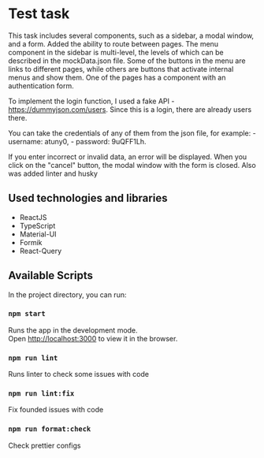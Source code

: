 # Test task

This task includes several components, such as a sidebar, a modal window, and a form.
Added the ability to route between pages. The menu component in the sidebar is multi-level,
the levels of which can be described in the mockData.json file. Some of the buttons in the menu are links to different pages,
while others are buttons that activate internal menus and show them. One of the pages has a component with an authentication form.

To implement the login function, I used a fake API - https://dummyjson.com/users. Since this is a login, there are already users there.

You can take the credentials of any of them from the json file, for example: - username: atuny0, - password: 9uQFF1Lh.

If you enter incorrect or invalid data, an error will be displayed. When you click on the "cancel" button, the modal window with the form is closed. Also was added linter and husky

## Used technologies and libraries

- ReactJS
- TypeScript
- Material-UI
- Formik
- React-Query

## Available Scripts

In the project directory, you can run:

### `npm start`

Runs the app in the development mode.\
Open [http://localhost:3000](http://localhost:3000) to view it in the browser.

### `npm run lint`

Runs linter to check some issues with code

### `npm run lint:fix`

Fix founded issues with code

### `npm run format:check`

Check prettier configs
